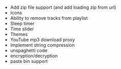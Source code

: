 - Add zip file support (and add loading zip from url)
- Icons
- Ability to remove tracks from playlist
- Sleep timer
- Time slider
- Themes
- YouTube mp3 download proxy
- Implement string compression
- unspaghetti code
- encryption/decryption
- paste bin support